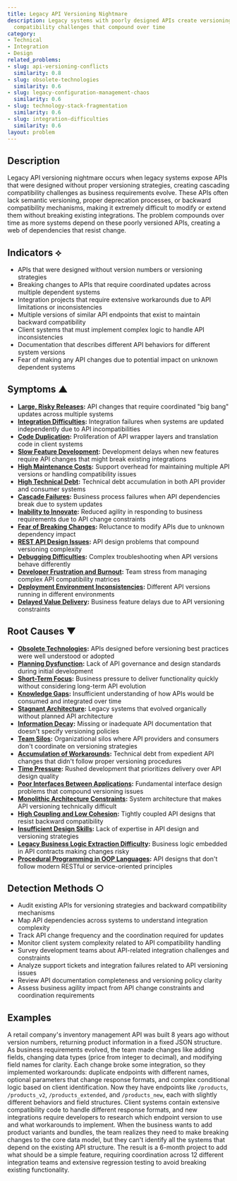 ```yaml
---
title: Legacy API Versioning Nightmare
description: Legacy systems with poorly designed APIs create versioning and backward
  compatibility challenges that compound over time
category:
- Technical
- Integration
- Design
related_problems:
- slug: api-versioning-conflicts
  similarity: 0.8
- slug: obsolete-technologies
  similarity: 0.6
- slug: legacy-configuration-management-chaos
  similarity: 0.6
- slug: technology-stack-fragmentation
  similarity: 0.6
- slug: integration-difficulties
  similarity: 0.6
layout: problem
---
```


## Description

Legacy API versioning nightmare occurs when legacy systems expose APIs that were designed without proper versioning strategies, creating cascading compatibility challenges as business requirements evolve. These APIs often lack semantic versioning, proper deprecation processes, or backward compatibility mechanisms, making it extremely difficult to modify or extend them without breaking existing integrations. The problem compounds over time as more systems depend on these poorly versioned APIs, creating a web of dependencies that resist change.

## Indicators ⟡

- APIs that were designed without version numbers or versioning strategies
- Breaking changes to APIs that require coordinated updates across multiple dependent systems
- Integration projects that require extensive workarounds due to API limitations or inconsistencies
- Multiple versions of similar API endpoints that exist to maintain backward compatibility
- Client systems that must implement complex logic to handle API inconsistencies
- Documentation that describes different API behaviors for different system versions
- Fear of making any API changes due to potential impact on unknown dependent systems

## Symptoms ▲

- **[Large, Risky Releases](large-risky-releases.md):** API changes that require coordinated "big bang" updates across multiple systems
- **[Integration Difficulties](integration-difficulties.md):** Integration failures when systems are updated independently due to API incompatibilities
- **[Code Duplication](code-duplication.md):** Proliferation of API wrapper layers and translation code in client systems
- **[Slow Feature Development](slow-feature-development.md):** Development delays when new features require API changes that might break existing integrations
- **[High Maintenance Costs](high-maintenance-costs.md):** Support overhead for maintaining multiple API versions or handling compatibility issues
- **[High Technical Debt](high-technical-debt.md):** Technical debt accumulation in both API provider and consumer systems
- **[Cascade Failures](cascade-failures.md):** Business process failures when API dependencies break due to system updates
- **[Inability to Innovate](inability-to-innovate.md):** Reduced agility in responding to business requirements due to API change constraints
- **[Fear of Breaking Changes](fear-of-breaking-changes.md):** Reluctance to modify APIs due to unknown dependency impact
- **[REST API Design Issues](rest-api-design-issues.md):** API design problems that compound versioning complexity
- **[Debugging Difficulties](debugging-difficulties.md):** Complex troubleshooting when API versions behave differently
- **[Developer Frustration and Burnout](developer-frustration-and-burnout.md):** Team stress from managing complex API compatibility matrices
- **[Deployment Environment Inconsistencies](deployment-environment-inconsistencies.md):** Different API versions running in different environments
- **[Delayed Value Delivery](delayed-value-delivery.md):** Business feature delays due to API versioning constraints

## Root Causes ▼

- **[Obsolete Technologies](obsolete-technologies.md):** APIs designed before versioning best practices were well understood or adopted
- **[Planning Dysfunction](planning-dysfunction.md):** Lack of API governance and design standards during initial development
- **[Short-Term Focus](short-term-focus.md):** Business pressure to deliver functionality quickly without considering long-term API evolution
- **[Knowledge Gaps](knowledge-gaps.md):** Insufficient understanding of how APIs would be consumed and integrated over time
- **[Stagnant Architecture](stagnant-architecture.md):** Legacy systems that evolved organically without planned API architecture
- **[Information Decay](information-decay.md):** Missing or inadequate API documentation that doesn't specify versioning policies
- **[Team Silos](team-silos.md):** Organizational silos where API providers and consumers don't coordinate on versioning strategies
- **[Accumulation of Workarounds](accumulation-of-workarounds.md):** Technical debt from expedient API changes that didn't follow proper versioning procedures
- **[Time Pressure](time-pressure.md):** Rushed development that prioritizes delivery over API design quality
- **[Poor Interfaces Between Applications](poor-interfaces-between-applications.md):** Fundamental interface design problems that compound versioning issues
- **[Monolithic Architecture Constraints](monolithic-architecture-constraints.md):** System architecture that makes API versioning technically difficult
- **[High Coupling and Low Cohesion](high-coupling-low-cohesion.md):** Tightly coupled API designs that resist backward compatibility
- **[Insufficient Design Skills](insufficient-design-skills.md):** Lack of expertise in API design and versioning strategies
- **[Legacy Business Logic Extraction Difficulty](legacy-business-logic-extraction-difficulty.md):** Business logic embedded in API contracts making changes risky
- **[Procedural Programming in OOP Languages](procedural-programming-in-oop-languages.md):** API designs that don't follow modern RESTful or service-oriented principles

## Detection Methods ○

- Audit existing APIs for versioning strategies and backward compatibility mechanisms
- Map API dependencies across systems to understand integration complexity
- Track API change frequency and the coordination required for updates
- Monitor client system complexity related to API compatibility handling
- Survey development teams about API-related integration challenges and constraints
- Analyze support tickets and integration failures related to API versioning issues
- Review API documentation completeness and versioning policy clarity
- Assess business agility impact from API change constraints and coordination requirements

## Examples

A retail company's inventory management API was built 8 years ago without version numbers, returning product information in a fixed JSON structure. As business requirements evolved, the team made changes like adding fields, changing data types (price from integer to decimal), and modifying field names for clarity. Each change broke some integration, so they implemented workarounds: duplicate endpoints with different names, optional parameters that change response formats, and complex conditional logic based on client identification. Now they have endpoints like `/products`, `/products_v2`, `/products_extended`, and `/products_new`, each with slightly different behaviors and field structures. Client systems contain extensive compatibility code to handle different response formats, and new integrations require developers to research which endpoint version to use and what workarounds to implement. When the business wants to add product variants and bundles, the team realizes they need to make breaking changes to the core data model, but they can't identify all the systems that depend on the existing API structure. The result is a 6-month project to add what should be a simple feature, requiring coordination across 12 different integration teams and extensive regression testing to avoid breaking existing functionality.